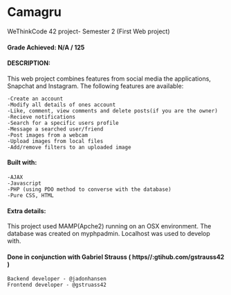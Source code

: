 # Camagru
WeThinkCode 42 project- Semester 2 (First Web project)

#### Grade Achieved: N/A / 125

#### DESCRIPTION:
This web project combines features from social media the applications, Snapchat and Instagram.
The following features are available:

    -Create an account
    -Modify all details of ones account
    -Like, comment, view comments and delete posts(if you are the owner)
    -Recieve notifications
    -Search for a specific users profile
    -Message a searched user/friend
    -Post images from a webcam
    -Upload images from local files
    -Add/remove filters to an uploaded image

#### Built with:
    -AJAX
    -Javascript
    -PHP (using PDO method to converse with the database)
    -Pure CSS, HTML

#### Extra details:
This project used MAMP(Apche2) running on an OSX environment.
The database was created on myphpadmin.
Localhost was used to develop with.

#### Done in conjunction with Gabriel Strauss ( https//:gtihub.com/gstrauss42 )
    Backend developer - @jadonhansen
    Frontend developer - @gstruass42
